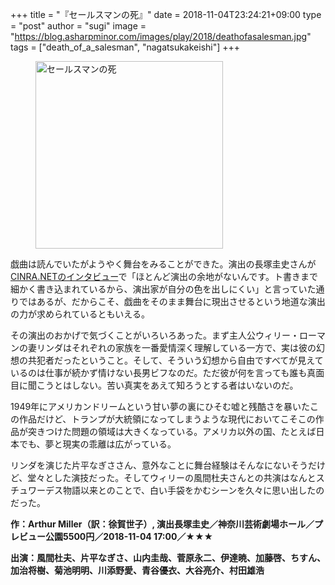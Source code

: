 +++
title = "『セールスマンの死』"
date = 2018-11-04T23:24:21+09:00
type = "post"
author = "sugi"
image = "https://blog.asharpminor.com/images/play/2018/deathofasalesman.jpg"
tags = ["death_of_a_salesman", "nagatsukakeishi"]
+++
<figure class="alignleft"><img src="/images/play/2018/deathofasalesman.jpg" alt="セールスマンの死" style="width: 300px !important;"></figure>

戯曲は読んでいたがようやく舞台をみることができた。演出の長塚圭史さんが[CINRA.NETのインタビュー](https://www.cinra.net/interview/201810-nagatsukakeishi)で「ほとんど演出の余地がないんです。ト書きまで細かく書き込まれているから、演出家が自分の色を出しにくい」と言っていた通りではあるが、だからこそ、戯曲をそのまま舞台に現出させるという地道な演出の力が求められているともいえる。

その演出のおかげで気づくことがいろいろあった。まず主人公ウィリー・ローマンの妻リンダはそれぞれの家族を一番愛情深く理解している一方で、実は彼の幻想の共犯者だったということ。そして、そういう幻想から自由ですべてが見えているのは仕事が続かず情けない長男ビフなのだ。ただ彼が何を言っても誰も真面目に聞こうとはしない。苦い真実をあえて知ろうとする者はいないのだ。

1949年にアメリカンドリームという甘い夢の裏にひそむ嘘と残酷さを暴いたこの作品だけど、トランプが大統領になってしまうような現代においてこそこの作品が突きつけた問題の領域は大きくなっている。アメリカ以外の国、たとえば日本でも、夢と現実の乖離は広がっている。

リンダを演じた片平なぎささん、意外なことに舞台経験はそんなにないそうだけど、堂々とした演技だった。そしてウィリーの風間杜夫さんとの共演はなんとスチュワーデス物語以来とのことで、白い手袋をかむシーンを久々に思い出したのだった。

**作：Arthur Miller（訳：徐賀世子）, 演出長塚圭史／神奈川芸術劇場ホール／プレビュー公園5500円／2018-11-04 17:00／★★★**

**出演：風間杜夫、片平なぎさ、山内圭哉、菅原永二、伊達暁、加藤啓、ちすん、加治将樹、菊池明明、川添野愛、青谷優衣、大谷亮介、村田雄浩**
